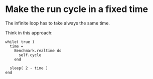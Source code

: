 # Make the run cycle in a fixed time

The infinite loop has to take always the same time.

Think in this approach:

    while( true )
      time =
        Benchmark.realtime do
          self.cycle
        end

      sleep( 2 - time )
    end
